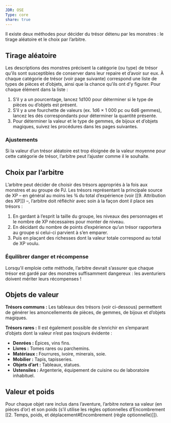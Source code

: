 ```yaml
---
JDR: OSE
Type: core
share: true
---
```


Il existe deux méthodes pour décider du trésor détenu par les monstres : le tirage aléatoire et le choix par l’arbitre.

## Tirage aléatoire

Les descriptions des monstres précisent la catégorie (ou type) de trésor qu’ils sont susceptibles de conserver dans leur repaire et d’avoir sur eux. À chaque catégorie de trésor (voir page suivante) correspond une liste de types de pièces et d’objets, ainsi que la chance qu’ils ont d’y figurer. Pour chaque élément dans la liste :

1. S’il y a un pourcentage, lancez 1d100 pour déterminer si le type de pièces ou d’objets est présent.
2. S’il y a une fourchette de valeurs (ex. 1d6 × 1 000 pc ou 6d6 gemmes), lancez les dés correspondants pour déterminer la quantité présente.
3. Pour déterminer la valeur et le type de gemmes, de bijoux et d’objets magiques, suivez les procédures dans les pages suivantes.

### Ajustements

Si la valeur d’un trésor aléatoire est trop éloignée de la valeur moyenne pour cette catégorie de trésor, l’arbitre peut l’ajuster comme il le souhaite.

## Choix par l’arbitre

L’arbitre peut décider de choisir des trésors appropriés à la fois aux monstres et au groupe de PJ. Les trésors représentant la principale source de XP – en général au moins les ¾ du total d’expérience (voir [[9. Attribution des XP]]) –, l’arbitre doit réfléchir avec soin à la façon dont il place ses trésors :

1. En gardant à l’esprit la taille du groupe, les niveaux des personnages et le nombre de XP nécessaires pour monter de niveau.
2. En décidant du nombre de points d’expérience qu’un trésor rapportera au groupe si celui-ci parvient à s’en emparer.
3. Puis en plaçant des richesses dont la valeur totale correspond au total de XP voulu.

### Équilibrer danger et récompense

Lorsqu’il emploie cette méthode, l’arbitre devrait s’assurer que chaque trésor est gardé par des monstres suffisamment dangereux : les aventuriers doivent mériter leurs récompenses !

## Objets de valeur

**Trésors communs :** Les tableaux des trésors (voir ci-dessous) permettent de générer les amoncellements de pièces, de gemmes, de bijoux et d’objets magiques.

**Trésors rares :** Il est également possible de s’enrichir en s’emparant d’objets dont la valeur n’est pas toujours évidente :

- **Denrées :** Épices, vins fins.
- **Livres :** Tomes rares ou parchemins.
- **Matériaux :** Fourrures, ivoire, minerais, soie.
- **Mobilier :** Tapis, tapisseries.
- **Objets d’art :** Tableaux, statues.
- **Ustensiles :** Argenterie, équipement de cuisine ou de laboratoire inhabituel.

## Valeur et poids

Pour chaque objet rare inclus dans l’aventure, l’arbitre notera sa valeur (en pièces d’or) et son poids (s’il utilise les règles optionnelles d’Encombrement [[2. Temps, poids, et déplacement#Encombrement (règle optionnelle)]]).